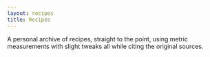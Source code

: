 ```yaml
---
layout: recipes
title: Recipes
---
```


A personal archive of recipes, straight to the point, using metric measurements with slight tweaks all while citing the original sources.
